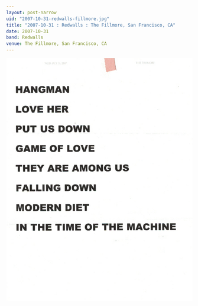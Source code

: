 ```yaml
---
layout: post-narrow
uid: "2007-10-31-redwalls-fillmore.jpg"
title: "2007-10-31 : Redwalls : The Fillmore, San Francisco, CA"
date: 2007-10-31
band: Redwalls
venue: The Fillmore, San Francisco, CA
---
```


<div class="showcase">
  <img src="/img/2007/10/20071031-Redwalls-Fillmore.jpg" alt="2007-10-31-redwalls-fillmore.jpg">
</div>
